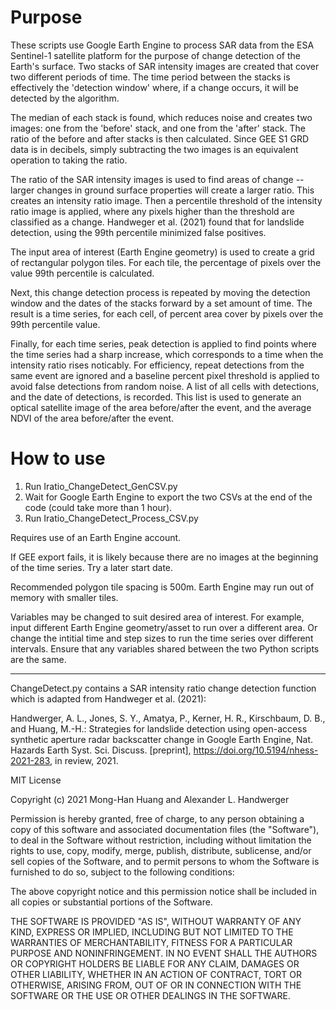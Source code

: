 # Purpose
These scripts use Google Earth Engine to process SAR data from the ESA Sentinel-1 satellite platform for the purpose of change detection of the Earth's surface. Two stacks of SAR intensity images are created that cover two different periods of time. The time period between the stacks is effectively the 'detection window' where, if a change occurs, it will be detected by the algorithm. 

The median of each stack is found, which reduces noise and creates two images: one from the 'before' stack, and one from the 'after' stack. The ratio of the before and after stacks is then calculated. Since GEE S1 GRD data is in decibels, simply subtracting the two images is an equivalent operation to taking the ratio.

The ratio of the SAR intensity images is used to find areas of change -- larger changes in ground surface properties will create a larger ratio. This creates an intensity ratio image. Then a percentile threshold of the intensity ratio image is applied, where any pixels higher than the threshold are classified as a change. Handweger et al. (2021) found that for landslide detection, using the 99th percentile minimized false positives.

The input area of interest (Earth Engine geometry) is used to create a grid of rectangular polygon tiles. For each tile, the percentage of pixels over the value 99th percentile is calculated.

Next, this change detection process is repeated by moving the detection window and the dates of the stacks forward by a set amount of time. The result is a time series, for each cell, of percent area cover by pixels over the 99th percentile value.

Finally, for each time series, peak detection is applied to find points where the time series had a sharp increase, which corresponds to a time when the intensity ratio rises noticably. For efficiency, repeat detections from the same event are ignored and a baseline percent pixel threshold is applied to avoid false detections from random noise. A list of all cells with detections, and the date of detections, is recorded. This list is used to generate an optical satellite image of the area before/after the event, and the average NDVI of the area before/after the event. 

# How to use

1) Run Iratio_ChangeDetect_GenCSV.py
2) Wait for Google Earth Engine to export the two CSVs at the end of the code (could take more than 1 hour).
3) Run Iratio_ChangeDetect_Process_CSV.py

Requires use of an Earth Engine account.

If GEE export fails, it is likely because there are no images at the beginning of the time series. Try a later start date.

Recommended polygon tile spacing is 500m. Earth Engine may run out of memory with smaller tiles.

Variables may be changed to suit desired area of interest. For example, input different Earth Engine geometry/asset to run over a different area. Or change the intitial time and step sizes to run the time series over different intervals. Ensure that any variables shared between the two Python scripts are the same.

***********
ChangeDetect.py  contains a SAR intensity ratio change detection function which is adapted from Handweger et al. (2021):

Handwerger, A. L., Jones, S. Y., Amatya, P., Kerner, H. R., Kirschbaum, D. B., and Huang, M.-H.: Strategies for landslide detection using open-access synthetic aperture radar backscatter change in Google Earth Engine, Nat. Hazards Earth Syst. Sci. Discuss. [preprint], https://doi.org/10.5194/nhess-2021-283, in review, 2021.

MIT License

Copyright (c) 2021 Mong-Han Huang and Alexander L. Handwerger

Permission is hereby granted, free of charge, to any person obtaining a copy
of this software and associated documentation files (the "Software"), to deal
in the Software without restriction, including without limitation the rights
to use, copy, modify, merge, publish, distribute, sublicense, and/or sell
copies of the Software, and to permit persons to whom the Software is
furnished to do so, subject to the following conditions:

The above copyright notice and this permission notice shall be included in all
copies or substantial portions of the Software.

THE SOFTWARE IS PROVIDED "AS IS", WITHOUT WARRANTY OF ANY KIND, EXPRESS OR
IMPLIED, INCLUDING BUT NOT LIMITED TO THE WARRANTIES OF MERCHANTABILITY,
FITNESS FOR A PARTICULAR PURPOSE AND NONINFRINGEMENT. IN NO EVENT SHALL THE
AUTHORS OR COPYRIGHT HOLDERS BE LIABLE FOR ANY CLAIM, DAMAGES OR OTHER
LIABILITY, WHETHER IN AN ACTION OF CONTRACT, TORT OR OTHERWISE, ARISING FROM,
OUT OF OR IN CONNECTION WITH THE SOFTWARE OR THE USE OR OTHER DEALINGS IN THE
SOFTWARE.
